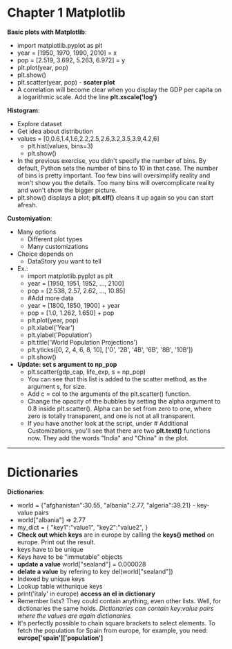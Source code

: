 # Chapter 1 Matplotlib

**Basic plots with Matplotlib**:
- import matplotlib.pyplot as plt
- year = [1950, 1970, 1990, 2010] = x
- pop = [2.519, 3.692, 5.263, 6.972] = y
- plt.plot(year, pop)
- plt.show()
- plt.scatter(year, pop) - **scater plot**
- A correlation will become clear when you display the GDP per capita on a logarithmic scale. Add the line **plt.xscale('log')**

**Histogram**:
- Explore dataset
- Get idea about distribution
- values = [0,0.6,1.4,1.6,2.2,2.5,2.6,3.2,3.5,3.9,4.2,6]
    - plt.hist(values, bins=3)
    - plt.show()
- In the previous exercise, you didn't specify the number of bins. By default, Python sets the number of bins to 10 in that case. The number of bins is pretty important. Too few bins will oversimplify reality and won't show you the details. Too many bins will overcomplicate reality and won't show the bigger picture.
- plt.show() displays a plot; **plt.clf()** cleans it up again so you can start afresh.

**Customiyation**:
- Many options
    - Different plot types
    - Many customizations
- Choice depends on 
    - DataStory you want to tell
- Ex.:
    - import matplotlib.pyplot as plt
    - year = [1950, 1951, 1952, ..., 2100] 
    - pop = [2.538, 2.57, 2.62, ..., 10.85]
    - #Add more data 
    - year = [1800, 1850, 1900] + year
    - pop = [1.0, 1.262, 1.650] + pop
    - plt.plot(year, pop)
    - plt.xlabel('Year')
    - plt.ylabel('Population')
    - plt.title('World Population Projections')
    - plt.yticks([0, 2, 4, 6, 8, 10], ['0', '2B', '4B', '6B', '8B', '10B'])
    - plt.show()
- **Update: set s argument to np_pop**
    - plt.scatter(gdp_cap, life_exp, s = np_pop)
    - You can see that this list is added to the scatter method, as the argument s, for size.
    - Add c = col to the arguments of the plt.scatter() function.
    - Change the opacity of the bubbles by setting the alpha argument to 0.8 inside plt.scatter(). Alpha can be set from zero to one, where zero is totally transparent, and one is not at all transparent.
    - If you have another look at the script, under # Additional Customizations, you'll see that there are two **plt.text()** functions now. They add the words "India" and "China" in the plot.

-------------------------------------------------------------------------------------------------------------------------------------------------------------------------

# Dictionaries 

**Dictionaries**:
- world = {"afghanistan":30.55, "albania":2.77, "algeria":39.21} - key-value pairs
- world["albania"] => 2.77
- my_dict = {
   "key1":"value1",
   "key2":"value2",
 }
- **Check out which keys** are in europe by calling the **keys() method** on europe. Print out the result.
- keys have to be unique
- Keys have to be "immutable" objects
- **update a value** world["sealand"] = 0.000028
- **delate a value** by refering to key del(world["sealand"])
- Indexed by unique keys
- Lookup table withunique keys
- print('italy' in europe) **access an el in dictionary**
- Remember lists? They could contain anything, even other lists. Well, for dictionaries the same holds. *Dictionaries can contain key:value pairs where the values are again dictionaries.*
- It's perfectly possible to chain square brackets to select elements. To fetch the population for Spain from europe, for example, you need: **europe['spain']['population']**
